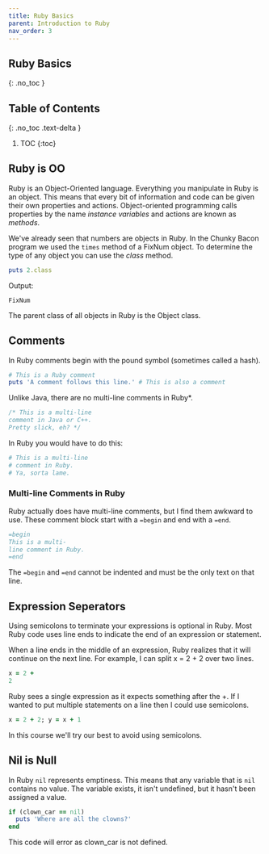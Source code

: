```yaml
---
title: Ruby Basics
parent: Introduction to Ruby
nav_order: 3
---
```


<!--prettier-ignore-start-->
## Ruby Basics 
{: .no_toc }

## Table of Contents
{: .no_toc .text-delta }

1. TOC
{:toc}

<!--prettier-ignore-end-->

## Ruby is OO

Ruby is an Object-Oriented language. Everything you manipulate in Ruby is an object. This means that every bit of information and code can be given their own properties and actions. Object-oriented programming calls properties by the name _instance variables_ and actions are known as _methods_.

We've already seen that numbers are objects in Ruby. In the Chunky Bacon program we used the `times` method of a FixNum object. To determine the type of any object you can use the _class_ method.

```ruby
puts 2.class
```

Output:

```
FixNum
```

The parent class of all objects in Ruby is the Object class.

## Comments

In Ruby comments begin with the pound symbol (sometimes called a hash).

```ruby
# This is a Ruby comment
puts 'A comment follows this line.' # This is also a comment
```

Unlike Java, there are no multi-line comments in Ruby\*.

```java
/* This is a multi-line
comment in Java or C++.
Pretty slick, eh? */
```

In Ruby you would have to do this:

```ruby
# This is a multi-line
# comment in Ruby.
# Ya, sorta lame.
```

### Multi-line Comments in Ruby

Ruby actually does have multi-line comments, but I find them awkward to use. These comment block start with a `=begin` and end with a `=end`.

```ruby
=begin
This is a multi-
line comment in Ruby.
=end
```

The `=begin` and `=end` cannot be indented and must be the only text on that line.

## Expression Seperators

Using semicolons to terminate your expressions is optional in Ruby. Most Ruby code uses line ends to indicate the end of an expression or statement.

When a line ends in the middle of an expression, Ruby realizes that it will continue on the next line. For example, I can split x = 2 + 2 over two lines.

```ruby
x = 2 +
2
```

Ruby sees a single expression as it expects something after the +. If I wanted to put multiple statements on a line then I could use semicolons.

```ruby
x = 2 + 2; y = x + 1
```

In this course we'll try our best to avoid using semicolons.

## Nil is Null

In Ruby `nil` represents emptiness. This means that any variable that is `nil` contains no value. The variable exists, it isn't undefined, but it hasn't been assigned a value.

```ruby
if (clown_car == nil)
  puts 'Where are all the clowns?'
end
```

This code will error as clown_car is not defined.
